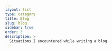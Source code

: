 ```yaml
---
layout: list
type: category
title: Blog
slug: blog
sidebar: true
order: 3
description: >
  Situations I encountered while writing a blog
---
```

